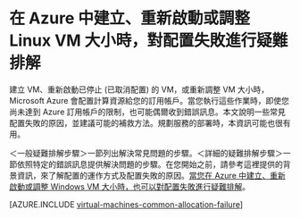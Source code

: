 <properties
	pageTitle="Linux VM 配置失敗的疑難排解 | Microsoft Azure"
	description="在 Azure 中建立、重新啟動或調整 Linux VM 大小時，對配置失敗進行疑難排解"
	services="virtual-machines-linux, azure-resource-manager"
	documentationCenter=""
	authors="jiangchen79"
	manager="felixwu"
	editor=""
	tags="top-support-issue,azure-resourece-manager,azure-service-management"/>

<tags
	ms.service="virtual-machines-linux"
	ms.workload="na"
	ms.tgt_pltfrm="vm-linux"
	ms.devlang="na"
	ms.topic="article"
	ms.date="02/02/2016"
	ms.author="cjiang"/>

# 在 Azure 中建立、重新啟動或調整 Linux VM 大小時，對配置失敗進行疑難排解

建立 VM、重新啟動已停止 (已取消配置) 的 VM，或重新調整 VM 大小時，Microsoft Azure 會配置計算資源給您的訂用帳戶。當您執行這些作業時，即使您尚未達到 Azure 訂用帳戶的限制，也可能偶爾收到錯誤訊息。本文說明一些常見配置失敗的原因，並建議可能的補救方法。規劃服務的部署時，本資訊可能也很有用。

＜一般疑難排解步驟＞一節列出解決常見問題的步驟。＜詳細的疑難排解步驟＞一節依照特定的錯誤訊息提供解決問題的步驟。在您開始之前，請參考這裡提供的背景資訊，來了解配置的運作方式及配置失敗的原因。[當您在 Azure 中建立、重新啟動或調整 Windows VM 大小時，也可以對配置失敗進行疑難排解](virtual-machines-windows-allocation-failure.md)。


[AZURE.INCLUDE [virtual-machines-common-allocation-failure](../../includes/virtual-machines-common-allocation-failure.md)]

<!---HONumber=AcomDC_0330_2016-->